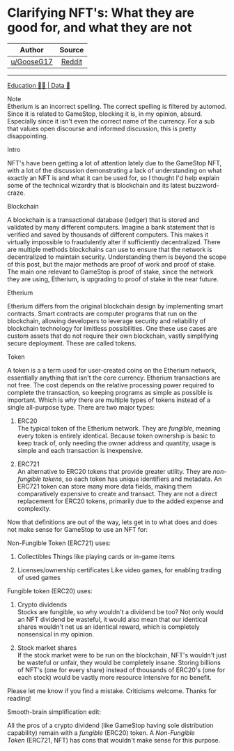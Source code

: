 Clarifying NFT's: What they are good for, and what they are not
===============================================================

| Author       | Source       | 
| :-------------: |:-------------:|
|  [u/GooseG17](https://www.reddit.com/user/GooseG17/) | [Reddit](https://www.reddit.com/r/Superstonk/comments/oc7ji4/clarifying_nfts_what_they_are_good_for_and_what/) | 

---

[Education 👨‍🏫 | Data 🔢](https://www.reddit.com/r/Superstonk/search?q=flair_name%3A%22Education%20%F0%9F%91%A8%E2%80%8D%F0%9F%8F%AB%20%7C%20Data%20%F0%9F%94%A2%22&restrict_sr=1)

Note\
Etherium is an incorrect spelling. The correct spelling is filtered by automod. Since it is related to GameStop, blocking it is, in my opinion, absurd. Especially since it isn't even the correct name of the currency. For a sub that values open discourse and informed discussion, this is pretty disappointing.

Intro

NFT's have been getting a lot of attention lately due to the GameStop NFT, with a lot of the discussion demonstrating a lack of understanding on what exactly an NFT is and what it can be used for, so I thought I'd help explain some of the technical wizardry that is blockchain and its latest buzzword-craze.

Blockchain

A blockchain is a transactional database (ledger) that is stored and validated by many different computers. Imagine a bank statement that is verified and saved by thousands of different computers. This makes it virtually impossible to fraudulently alter if sufficiently decentralized. There are multiple methods blockchains can use to ensure that the network is decentralized to maintain security. Understanding them is beyond the scope of this post, but the major methods are proof of work and proof of stake. The main one relevant to GameStop is proof of stake, since the network they are using, Etherium, is upgrading to proof of stake in the near future.

Etherium

Etherium differs from the original blockchain design by implementing smart contracts. Smart contracts are computer programs that run on the blockchain, allowing developers to leverage security and reliability of blockchain technology for limitless possibilities. One these use cases are custom assets that do not require their own blockchain, vastly simplifying secure deployment. These are called tokens.

Token

A token is a a term used for user-created coins on the Etherium network, essentially anything that isn't the core currency. Etherium transactions are not free. The cost depends on the relative processing power required to complete the transaction, so keeping programs as simple as possible is important. Which is why there are multiple types of tokens instead of a single all-purpose type. There are two major types:

1.  ERC20\
    The typical token of the Etherium network. They are *fungible*, meaning every token is entirely identical. Because token ownership is basic to keep track of, only needing the owner address and quantity, usage is simple and each transaction is inexpensive.

2.  ERC721\
    An alternative to ERC20 tokens that provide greater utility. They are *non-fungible tokens*, so each token has unique identifiers and metadata. An ERC721 token can store many more data fields, making them comparatively expensive to create and transact. They are not a direct replacement for ERC20 tokens, primarily due to the added expense and complexity.

Now that definitions are out of the way, lets get in to what does and does not make sense for GameStop to use an NFT for:

Non-Fungible Token (ERC721) uses:

1.  Collectibles Things like playing cards or in-game items

2.  Licenses/ownership certificates Like video games, for enabling trading of used games

Fungible token (ERC20) uses:

1.  Crypto dividends\
    Stocks are fungible, so why wouldn't a dividend be too? Not only would an NFT dividend be wasteful, it would also mean that our identical shares wouldn't net us an identical reward, which is completely nonsensical in my opinion.

2.  Stock market shares\
    If the stock market were to be run on the blockchain, NFT's wouldn't just be wasteful or unfair, they would be completely insane. Storing billions of NFT's (one for every share) instead of thousands of ERC20's (one for each stock) would be vastly more resource intensive for no benefit.

Please let me know if you find a mistake. Criticisms welcome. Thanks for reading!

Smooth-brain simplification edit:

All the pros of a crypto dividend (like GameStop having sole distribution capability) remain with a *fungible* (ERC20) token. A *Non-Fungible Token* (ERC721, NFT) has cons that wouldn't make sense for this purpose.
